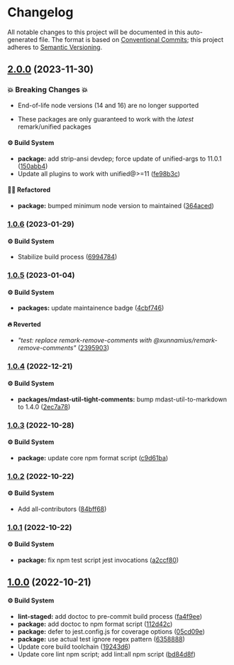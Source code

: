 # Changelog

All notable changes to this project will be documented in this auto-generated
file. The format is based on [Conventional Commits][1]; this project adheres to
[Semantic Versioning][2].

## [2.0.0][3] (2023-11-30)

### 💥 Breaking Changes 💥

- End-of-life node versions (14 and 16) are no longer supported

- These packages are only guaranteed to work with the _latest_ remark/unified
  packages

#### ⚙️ Build System

- **package:** add strip-ansi devdep; force update of unified-args to 11.0.1
  ([150abb4][4])
- Update all plugins to work with unified@>=11 ([fe98b3c][5])

#### 🧙🏿 Refactored

- **package:** bumped minimum node version to maintained ([364aced][6])

### [1.0.6][7] (2023-01-29)

#### ⚙️ Build System

- Stabilize build process ([6994784][8])

### [1.0.5][9] (2023-01-04)

#### ⚙️ Build System

- **packages:** update maintainence badge ([4cbf746][10])

#### 🔥 Reverted

- _"test: replace remark-remove-comments with
  @xunnamius/remark-remove-comments"_ ([2395903][11])

### [1.0.4][12] (2022-12-21)

#### ⚙️ Build System

- **packages/mdast-util-tight-comments:** bump mdast-util-to-markdown to 1.4.0
  ([2ec7a78][13])

### [1.0.3][14] (2022-10-28)

#### ⚙️ Build System

- **package:** update core npm format script ([c9d61ba][15])

### [1.0.2][16] (2022-10-22)

#### ⚙️ Build System

- Add all-contributors ([84bff68][17])

### [1.0.1][18] (2022-10-22)

#### ⚙️ Build System

- **package:** fix npm test script jest invocations ([a2ccf80][19])

## [1.0.0][20] (2022-10-21)

#### ⚙️ Build System

- **lint-staged:** add doctoc to pre-commit build process ([fa4f9ee][21])
- **package:** add doctoc to npm format script ([112d42c][22])
- **package:** defer to jest.config.js for coverage options ([05cd09e][23])
- **package:** use actual test ignore regex pattern ([6358888][24])
- Update core build toolchain ([19243d6][25])
- Update core lint npm script; add lint:all npm script ([bd84d8f][26])

[1]: https://conventionalcommits.org
[2]: https://semver.org
[3]:
  https://github.com/Xunnamius/unified-utils/compare/mdast-util-tight-comments@1.0.6...mdast-util-tight-comments@2.0.0
[4]:
  https://github.com/Xunnamius/unified-utils/commit/150abb424fd30e84336ddf8b1f443d75a04c30a1
[5]:
  https://github.com/Xunnamius/unified-utils/commit/fe98b3c7f06f4356bed713d2edb7d6f7f749617b
[6]:
  https://github.com/Xunnamius/unified-utils/commit/364aced3f0c8d4e56df8cde24419d13f568cb68f
[7]:
  https://github.com/Xunnamius/unified-utils/compare/mdast-util-tight-comments@1.0.5...mdast-util-tight-comments@1.0.6
[8]:
  https://github.com/Xunnamius/unified-utils/commit/69947844f42e618f336aeeb9af1d6c9f4ee1e82b
[9]:
  https://github.com/Xunnamius/unified-utils/compare/mdast-util-tight-comments@1.0.4...mdast-util-tight-comments@1.0.5
[10]:
  https://github.com/Xunnamius/unified-utils/commit/4cbf746b78c3bb369c3b27228ec582c3a3e47c54
[11]:
  https://github.com/Xunnamius/unified-utils/commit/23959035752e76f19ec4440cd762b4594fdb93bf
[12]:
  https://github.com/Xunnamius/unified-utils/compare/mdast-util-tight-comments@1.0.3...mdast-util-tight-comments@1.0.4
[13]:
  https://github.com/Xunnamius/unified-utils/commit/2ec7a785354cb80aedc16e671d01e9220b6f84aa
[14]:
  https://github.com/Xunnamius/unified-utils/compare/mdast-util-tight-comments@1.0.2...mdast-util-tight-comments@1.0.3
[15]:
  https://github.com/Xunnamius/unified-utils/commit/c9d61bacbd52bc76b05abd3426474bf0176c3cd9
[16]:
  https://github.com/Xunnamius/unified-utils/compare/mdast-util-tight-comments@1.0.1...mdast-util-tight-comments@1.0.2
[17]:
  https://github.com/Xunnamius/unified-utils/commit/84bff68339c7a742c104c0f2545fe62b28c8b473
[18]:
  https://github.com/Xunnamius/unified-utils/compare/mdast-util-tight-comments@1.0.0...mdast-util-tight-comments@1.0.1
[19]:
  https://github.com/Xunnamius/unified-utils/commit/a2ccf801276c84e54d3fc1afaad574f78408d86f
[20]:
  https://github.com/Xunnamius/unified-utils/compare/05cd09e0cf13f18fa56f6156516bcf546b1238e6...mdast-util-tight-comments@1.0.0
[21]:
  https://github.com/Xunnamius/unified-utils/commit/fa4f9ee3f9cd922875cf077f6d8b74105f0ba55e
[22]:
  https://github.com/Xunnamius/unified-utils/commit/112d42c6999f758ff618f4e116eb7cf38c09f77c
[23]:
  https://github.com/Xunnamius/unified-utils/commit/05cd09e0cf13f18fa56f6156516bcf546b1238e6
[24]:
  https://github.com/Xunnamius/unified-utils/commit/63588887a7377f3ee7488b19c87f1f2bf1faa811
[25]:
  https://github.com/Xunnamius/unified-utils/commit/19243d623ba14cfd629c5e4632e6a75de508592b
[26]:
  https://github.com/Xunnamius/unified-utils/commit/bd84d8fc1fb5c4d1828a16a47214a6730f34899a
